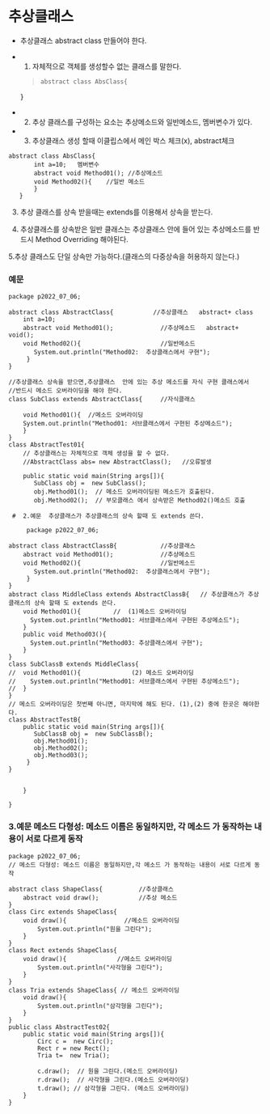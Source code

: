 # 추상클래스
* 추상클래스 abstract class 만들어야 한다. 
* 1. 자체적으로 객체를 생성할수 없는 클래스를 말한다.
  > 	abstract class AbsClass{
   }

* 2. 추상 클래스를 구성하는 요소는 추상메소드와 일반메소드, 멤버변수가  있다.
* 3. 추상클래스 생성 할때 이클립스에서 메인 박스 체크(x), abstract체크
````````````````````````
abstract class AbsClass{
       int a=10;   멤버변수                            
       abstract void Method01(); //추상메소드
       void Method02(){    //일반 메소드
       }
   }
````````````````````````````````````````````
3. 추상 클래스를 상속 받을때는 extends를 이용해서 상속을 받는다.

4. 추상클래스를 상속받은 일반 클래스는 추상클래스 안에 들어
   있는 추상메소드를 반드시 Method Overriding 해야된다.

5.추상 클래스도 단일 상속만 가능하다.(클래스의 다중상속을 허용하지 않는다.)

### 예문    
``````````````````````````
package p2022_07_06;

abstract class AbstractClass{           //추상클래스   abstract+ class
	int a=10;                          
	abstract void Method01();             //추상메소드   abstract+ void();
	void Method02(){                      //일반메소드
	   System.out.println("Method02:  추상클래스에서 구현");
	 }
}

//추상클래스 상속을 받으면,추상클래스  안에 있는 추상 메소드를 자식 구현 클래스에서
//반드시 메소드 오버라이딩을 해야 한다. 
class SubClass extends AbstractClass{	  //자식클래스 
	
	void Method01(){  //메소드 오버라이딩       
	System.out.println("Method01: 서브클래스에서 구현된 추상메소드");
	}	
}
class AbstractTest01{
	// 추상클래스는 자체적으로 객체 생성을 할 수 없다. 
	//AbstractClass abs= new AbstractClass();   //오류발생
	
	public static void main(String args[]){
	   SubClass obj =  new SubClass();
	   obj.Method01();  // 메소드 오버라이딩된 메소드가 호출된다. 
	   obj.Method02();	// 부모클래스 에서 상속받은 Method02()메소드 호출 

```````````````````````````````````````````````````````````````````````
     #  2.예문  추상클래스가 추상클래스의 상속 할때 도 extends 쓴다.
``````````````````````````````````````````````````````````````````
     package p2022_07_06;

abstract class AbstractClassB{            //추상클래스
	abstract void Method01();             //추상메소드
	void Method02(){                      //일반메소드 
	   System.out.println("Method02:  추상클래스에서 구현");
	 }
}
abstract class MiddleClass extends AbstractClassB{   // 추상클래스가 추상클래스의 상속 할때 도 extends 쓴다. 
	void Method01(){         //  (1)메소드 오버라이딩
	  System.out.println("Method01: 서브클래스에서 구현된 추상메소드");
	}
	public void Method03(){
	  System.out.println("Method03: 추상클래스에서 구현");
	}
}
class SubClassB extends MiddleClass{
//	void Method01(){              (2) 메소드 오버라이딩       
//	  System.out.println("Method01: 서브클래스에서 구현된 추상메소드");
//	}
}
// 메소드 오버라이딩은 첫번째 아니면, 마지막에 해도 된다. (1),(2) 중에 한곳은 해야한다. 
class AbstractTestB{
	public static void main(String args[]){
	   SubClassB obj =  new SubClassB();
	   obj.Method01();
	   obj.Method02();
	   obj.Method03();
	 }
}
	   
	   
	}
	
}
`````````````````````````````````````````````````````````````````````````````````````````````
### 3.예문  메소드 다형성: 메소드 이름은 동일하지만,  각 메소드 가 동작하는 내용이 서로 다르게 동작
````````````````````````````````````
package p2022_07_06;
// 메소드 다형성: 메소드 이름은 동일하지만,각 메소드 가 동작하는 내용이 서로 다르게 동작

abstract class ShapeClass{          //추상클래스
	abstract void draw();           //추상 메소드 
}
class Circ extends ShapeClass{
	void draw(){                //메소드 오버라이딩
		System.out.println("원을 그린다");
	}
}
class Rect extends ShapeClass{
	void draw(){              //메소드 오버라이딩
		System.out.println("사각형을 그린다");
	}
}
class Tria extends ShapeClass{ // 메소드 오버라이딩 
	void draw(){
		System.out.println("삼각형을 그린다");
	}
}
public class AbstractTest02{
	public static void main(String args[]){
		Circ c =  new Circ();
		Rect r = new Rect();
		Tria t=  new Tria();
	
		c.draw();  // 원을 그린다.(메소드 오버라이딩)
		r.draw();  // 사각형을 그린다.(메소드 오버라이딩)
		t.draw(); // 삼각형을 그린다. (메소드 오버라이딩)
	}
}





